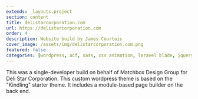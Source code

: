 ```yaml
---
extends: _layouts.project
section: content
title: delistarcorporation.com
url: https://delistarcorporation.com
order: 4
description: Website build by James Courtois
cover_image: /assets/img/delistarcorporation.com.png
featured: false
categories: [wordpress, acf, sass, css animation, laravel blade, jquery, nodejs]
---
```


This was a single-developer build on behalf of Matchbox Design Group for Deli Star Corporation. This custom wordpress theme is based on the "Kindling" starter theme. It includes a module-based page builder on the back end.